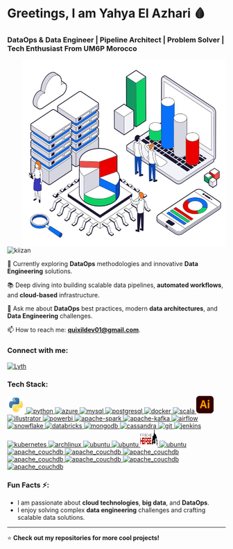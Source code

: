 # Greetings, I am Yahya El Azhari 🩸
### DataOps & Data Engineer | Pipeline Architect | Problem Solver | Tech Enthusiast From UM6P Morocco

<img align="right" alt="Coding" width="470" height="430" src="https://github.com/Lythss/Lyth/blob/main/BIGDATA.png?raw=true">

<p align="left"> <img src="https://komarev.com/ghpvc/?username=kiizan&label=Profile%20views&color=FF0000&style=flat" alt="kiizan" /> </p>

🌱 Currently exploring **DataOps** methodologies and innovative **Data Engineering** solutions.

📚 Deep diving into building scalable data pipelines, **automated workflows**, and **cloud-based** infrastructure.

💬 Ask me about **DataOps** best practices, modern **data architectures**, and **Data Engineering** challenges.

📫 How to reach me: **quixildev01@gmail.com**.

### Connect with me:
<p align="left">
  <a href="www.linkedin.com/in/lyths" target="blank"><img align="center" src="https://raw.githubusercontent.com/rahuldkjain/github-profile-readme-generator/master/src/images/icons/Social/linked-in-alt.svg" alt="Lyth" height="30" width="40" /></a>

### Tech Stack:
<p align="left">
  <a href="https://www.python.org" target="_blank" rel="noreferrer"> <img src="https://raw.githubusercontent.com/devicons/devicon/master/icons/python/python-original.svg" alt="python" width="40" height="40"/> </a>
  <a href="https://www.dynatrace.com" target="_blank" rel="noreferrer"> <img src="https://www.vectorlogo.zone/logos/dynatrace/dynatrace-icon.svg" alt="python" width="40" height="40"/> </a>
  <a href="https://azure.microsoft.com/en-us/" target="_blank" rel="noreferrer"> <img src="https://www.vectorlogo.zone/logos/microsoft_azure/microsoft_azure-icon.svg" alt="azure" width="40" height="40"/> </a>
  <a href="https://www.mysql.com/" target="_blank" rel="noreferrer"> <img src="https://www.vectorlogo.zone/logos/mysql/mysql-official.svg" alt="mysql" width="40" height="40"/> </a>
  <a href="https://www.postgresql.org/" target="_blank" rel="noreferrer"> <img src="https://www.vectorlogo.zone/logos/postgresql/postgresql-icon.svg" alt="postgresql" width="40" height="40"/> </a>
  <a href="https://www.docker.com/" target="_blank" rel="noreferrer"> <img src="https://www.vectorlogo.zone/logos/docker/docker-tile.svg" alt="docker" width="50" height="45"/> </a>
  <a href="https://www.scala-lang.org/" target="_blank" rel="noreferrer"> <img src="https://www.vectorlogo.zone/logos/scala-lang/scala-lang-icon.svg" alt="scala" width="40" height="40"/> </a>
   <a href="https://www.adobe.com/products/illustrator.html" target="_blank" rel="noreferrer"> <img src="https://raw.githubusercontent.com/gilbarbara/logos/92bb74e98bca1ea1ad794442676ebc4e75038adc/logos/adobe-illustrator.svg" alt="illustrator" width="40" height="40"/> </a>
  <a href="https://www.adobe.com/africa/products/aftereffects.html" target="_blank" rel="noreferrer"> <img src="https://raw.githubusercontent.com/detain/svg-logos/b02ee1ac30c7ff4757278337c95588b01ed0954b/svg/a/after-effects-1.svg" alt="illustrator" width="40" height="40"/> </a>
   <a href="https://powerbi.microsoft.com/" target="_blank" rel="noreferrer"> <img src="https://upload.wikimedia.org/wikipedia/commons/c/cf/New_Power_BI_Logo.svg" alt="powerbi" width="40" height="40"/> </a>
  <a href="https://spark.apache.org/" target="_blank" rel="noreferrer"> <img src="https://www.vectorlogo.zone/logos/apache_spark/apache_spark-icon.svg" alt="apache-spark" width="40" height="40"/> </a>
  <a href="https://kafka.apache.org/" target="_blank" rel="noreferrer"> <img src="https://www.vectorlogo.zone/logos/apache_kafka/apache_kafka-icon.svg" alt="apache-kafka" width="40" height="40"/> </a>
  <a href="https://airflow.apache.org/" target="_blank" rel="noreferrer"> <img src="https://upload.wikimedia.org/wikipedia/commons/d/de/AirflowLogo.png" alt="airflow" width="90" height="40"/> </a>
  <a href="https://www.snowflake.com/" target="_blank" rel="noreferrer"> <img src="https://www.vectorlogo.zone/logos/snowflake/snowflake-icon.svg" alt="snowflake" width="40" height="40"/> </a>
  <a href="https://www.databricks.com/" target="_blank" rel="noreferrer"> <img src="https://www.vectorlogo.zone/logos/databricks/databricks-icon.svg" alt="databricks" width="40" height="40"/> </a>
  <a href="https://www.mongodb.com/" target="_blank" rel="noreferrer"> <img src="https://www.vectorlogo.zone/logos/mongodb/mongodb-icon.svg" alt="mongodb" width="40" height="40"/> </a>
  <a href="https://www.cassandra.apache.org/" target="_blank" rel="noreferrer"> <img src="https://www.vectorlogo.zone/logos/apache_cassandra/apache_cassandra-icon.svg" alt="cassandra" width="40" height="40"/> </a>
  <a href="https://www.git-scm.com/" target="_blank" rel="noreferrer"> <img src="https://www.vectorlogo.zone/logos/git-scm/git-scm-icon.svg" alt="git" width="40" height="40"/> </a>
  <a href="https://www.jenkins.io/" target="_blank" rel="noreferrer"> <img src="https://www.vectorlogo.zone/logos/jenkins/jenkins-icon.svg" alt="jenkins" width="40" height="40"/> </a>
    <a href="https://kubernetes.io/" target="_blank" rel="noreferrer"> <img src="https://www.vectorlogo.zone/logos/kubernetes/kubernetes-icon.svg" alt="kubernetes" width="40" height="40"/> </a>
  <a href="https://www.archlinux.org/" target="_blank" rel="noreferrer"> <img src="https://www.vectorlogo.zone/logos/archlinux/archlinux-icon.svg" alt="archlinux" width="40" height="40"/> </a>
    <a href="https://ubuntu.com/" target="_blank" rel="noreferrer"> <img src="https://www.vectorlogo.zone/logos/ubuntu/ubuntu-icon.svg" alt="ubuntu" width="40" height="40"/> </a>
  <a href="https://grafana.com/" target="_blank" rel="noreferrer"> <img src="https://www.vectorlogo.zone/logos/grafana/grafana-icon.svg" alt="ubuntu" width="40" height="40"/> </a>
  <a href="https://hbase.apache.org/" target="_blank" rel="noreferrer"> <img src="https://raw.githubusercontent.com/cncf/landscape/325c29b16969feea13eff340ec97d24d7038be6b/hosted_logos/hbase.svg" alt="ubuntu" width="40" height="40"/> </a>
  <a href="https://hive.apache.org/" target="_blank" rel="noreferrer"> <img src="https://www.vectorlogo.zone/logos/apache_hive/apache_hive-icon.svg" alt="ubuntu" width="40" height="40"/> </a>
  <a href="https://couchdb.apache.org/" target="_blank" rel="noreferrer"> <img src="https://www.vectorlogo.zone/logos/apache_couchdb/apache_couchdb-icon.svg" alt="apache_couchdb" width="40" height="40"/> </a>
  <a href="https://hadoop.apache.org/" target="_blank" rel="noreferrer"> <img src="https://www.vectorlogo.zone/logos/apache_hadoop/apache_hadoop-icon.svg" alt="apache_couchdb" width="40" height="40"/> </a>
  <a href="https://flink.apache.org/" target="_blank" rel="noreferrer"> <img src="https://www.vectorlogo.zone/logos/apache_flink/apache_flink-icon.svg" alt="apache_couchdb" width="40" height="40"/> </a>
  <a href="https://nifi.apache.org/" target="_blank" rel="noreferrer"> <img src="https://www.vectorlogo.zone/logos/apache_nifi/apache_nifi-icon.svg" alt="apache_couchdb" width="40" height="40"/> </a>
  <a href="https://azure.microsoft.com/en-us/products/functions" target="_blank" rel="noreferrer"> <img src="https://www.vectorlogo.zone/logos/azurefunctions/azurefunctions-icon.svg" alt="apache_couchdb" width="40" height="40"/> </a>
  <a href="https://beam.apache.org" target="_blank" rel="noreferrer"> <img src="https://www.vectorlogo.zone/logos/apache_beam/apache_beam-icon.svg" alt="apache_couchdb" width="40" height="40"/> </a>
  <a href="https://cloud.google.com/gcp?utm_source=google&utm_medium=cpc&utm_campaign=emea-ma-all-en-bkws-all-all-trial-b-gcp-1707574&utm_content=text-ad-none-any-DEV_c-CRE_669901028331-ADGP_Hybrid+%7C+BKWS+-+BRO+%7C+Txt+-+GCP+-+General+-+v3-KWID_43700077708210315-kwd-12711412197-userloc_1009988&utm_term=KW_google%20cloud%20platform-NET_g-PLAC_&&gclsrc=aw.ds&gad_source=1&gclid=Cj0KCQiAz6q-BhCfARIsAOezPxlKd5-1PlsiOuiV_WggRyiIm53FaoE_N5J5aePlqCSsL0RCAX_KuU0aAjvVEALw_wcB" target="_blank" rel="noreferrer"> <img src="https://www.vectorlogo.zone/logos/google_bigquery/google_bigquery-icon.svg" alt="apache_couchdb" width="40" height="40"/> </a>
</p>

### Fun Facts ⚡:
- I am passionate about **cloud technologies**, **big data**, and **DataOps**.
- I enjoy solving complex **data engineering** challenges and crafting scalable data solutions.
---

⭐ **Check out my repositories for more cool projects!**
